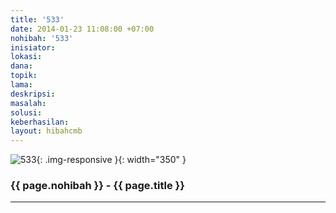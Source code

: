 ```yaml
---
title: '533'
date: 2014-01-23 11:08:00 +07:00
nohibah: '533'
inisiator:
lokasi:
dana:
topik:
lama:
deskripsi:
masalah:
solusi:
keberhasilan:
layout: hibahcmb
---
```


![533](/static/img/hibahcmb/533.png){: .img-responsive }{: width="350" }

### {{ page.nohibah }} - {{ page.title }}

---
